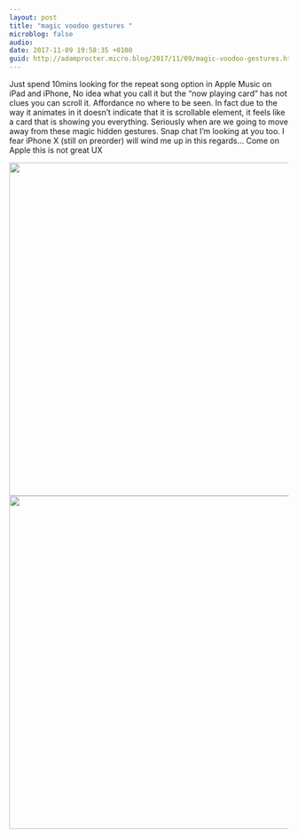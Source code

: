 ```yaml
---
layout: post
title: "magic voodoo gestures "
microblog: false
audio: 
date: 2017-11-09 19:58:35 +0100
guid: http://adamprocter.micro.blog/2017/11/09/magic-voodoo-gestures.html
---
```

Just spend 10mins looking for the repeat song option in Apple Music on iPad and iPhone, No idea what you call it but the “now playing card” has not clues you can scroll it. Affordance no where to be seen. In fact due to the way it animates in it doesn’t indicate that it is scrollable element, it feels like a card that is showing you everything. Seriously when are we going to move away from these magic hidden gestures. Snap chat I’m looking at you too.  I fear iPhone X (still on preorder) will wind me up in this regards... Come on Apple this is not great UX

<img src="http://discursive.adamprocter.co.uk/uploads/2017/836faa94ca.jpg" width="600" height="600" /><img src="http://discursive.adamprocter.co.uk/uploads/2017/e5d4558b8e.jpg" width="600" height="600" />
